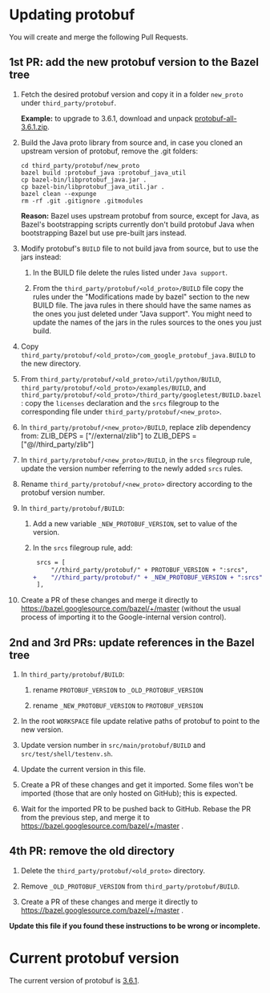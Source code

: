 # Updating protobuf

You will create and merge the following Pull Requests.

## 1st PR: add the new protobuf version to the Bazel tree

1.  Fetch the desired protobuf version and copy it in a folder `new_proto` under
   `third_party/protobuf`.

    **Example:** to upgrade to 3.6.1, download and unpack
    [protobuf-all-3.6.1.zip](https://github.com/protocolbuffers/protobuf/releases/download/v3.6.1/protobuf-all-3.6.1.zip).

1.  Build the Java proto library from source and, in case you cloned an upstream version
    of protobuf, remove the .git folders:

    ```
    cd third_party/protobuf/new_proto
    bazel build :protobuf_java :protobuf_java_util
    cp bazel-bin/libprotobuf_java.jar .
    cp bazel-bin/libprotobuf_java_util.jar .
    bazel clean --expunge
    rm -rf .git .gitignore .gitmodules
    ```

    **Reason:** Bazel uses upstream protobuf from source, except for Java, as Bazel's bootstrapping
    scripts currently don't build protobuf Java when bootstrapping Bazel but use pre-built jars
    instead.

1.  Modify protobuf's `BUILD` file to not build java from source, but to use the jars instead:

    1.  In the BUILD file delete the rules listed under `Java support`.

    1.  From the `third_party/protobuf/<old_proto>/BUILD` file copy the rules under the
        "Modifications made by bazel" section to the new BUILD file. The java rules in there should
        have the same names as the ones you just deleted under "Java support". You might need to
        update the names of the jars in the rules sources to the ones you just build.

1.  Copy `third_party/protobuf/<old_proto>/com_google_protobuf_java.BUILD` to the new directory.

1.  From `third_party/protobuf/<old_proto>/util/python/BUILD`,
    `third_party/protobuf/<old_proto>/examples/BUILD`, and
    `third_party/protobuf/<old_proto>/third_party/googletest/BUILD.bazel`:
    copy the `licenses` declaration and the `srcs` filegroup to the corresponding file under
    `third_party/protobuf/<new_proto>`.

1.  In `third_party/protobuf/<new_proto>/BUILD`, replace zlib dependency from:
    ZLIB_DEPS = ["//external/zlib"]
    to
    ZLIB_DEPS = ["@//third_party/zlib"]

1.  In `third_party/protobuf/<new_proto>/BUILD`, in the `srcs` filegroup rule, update the version
    number referring to the newly added `srcs` rules.

1.  Rename `third_party/protobuf/<new_proto>` directory according to the protobuf version number.

1.  In `third_party/protobuf/BUILD`:

    1.  Add a new variable `_NEW_PROTOBUF_VERSION`, set to value of the version.

    1.  In the `srcs` filegroup rule, add:

        ```diff
         srcs = [
             "//third_party/protobuf/" + PROTOBUF_VERSION + ":srcs",
        +    "//third_party/protobuf/" + _NEW_PROTOBUF_VERSION + ":srcs",
         ],
        ```

1.  Create a PR of these changes and merge it directly to
    https://bazel.googlesource.com/bazel/+/master (without the usual process of importing it to
    the Google-internal version control).

## 2nd and 3rd PRs: update references in the Bazel tree

1.  In `third_party/protobuf/BUILD`:

    1.  rename `PROTOBUF_VERSION` to `_OLD_PROTOBUF_VERSION`

    1.  rename `_NEW_PROTOBUF_VERSION` to `PROTOBUF_VERSION`

1.  In the root `WORKSPACE` file update relative paths of protobuf to point to the new version.

1.  Update version number in `src/main/protobuf/BUILD` and `src/test/shell/testenv.sh`.

1.  Update the current version in this file.

1.  Create a PR of these changes and get it imported. Some files won't be imported (those that are
    only hosted on GitHub); this is expected.

2.  Wait for the imported PR to be pushed back to GitHub. Rebase the PR from the previous step, and
    merge it to https://bazel.googlesource.com/bazel/+/master .

## 4th PR: remove the old directory

1.  Delete the `third_party/protobuf/<old_proto>` directory.

1.  Remove `_OLD_PROTOBUF_VERSION` from `third_party/protobuf/BUILD`.

1.  Create a PR of these changes and merge it directly to
    https://bazel.googlesource.com/bazel/+/master .

**Update this file if you found these instructions to be wrong or incomplete.**

# Current protobuf version

The current version of protobuf is [3.6.1](https://github.com/google/protobuf/releases/tag/v3.6.1).
